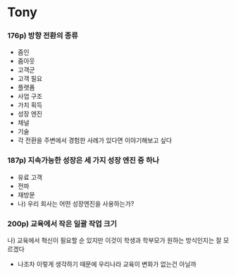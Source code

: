 # Tony

### 176p) 방향 전환의 종류

- 줌인
- 줌아웃
- 고객군
- 고객 필요
- 플랫폼
- 사업 구조
- 가치 획득
- 성장 엔진
- 채널
- 기술
- 각 전환을 주변에서 경험한 사례가 있다면 이야기해보고 싶다

### 187p) 지속가능한 성장은 세 가지 성장 엔진 중 하나

- 유료 고객
- 전파
- 재방문
- 나) 우리 회사는 어떤 성장엔진을 사용하는가?

### 200p) 교육에서 작은 일괄 작업 크기

나) 교육에서 혁신이 필요할 순 있지만 이것이 학생과 학부모가 원하는 방식인지는 잘 모르겠다

- 나조차 이렇게 생각하기 때문에 우리나라 교육이 변화가 없는건 아닐까
